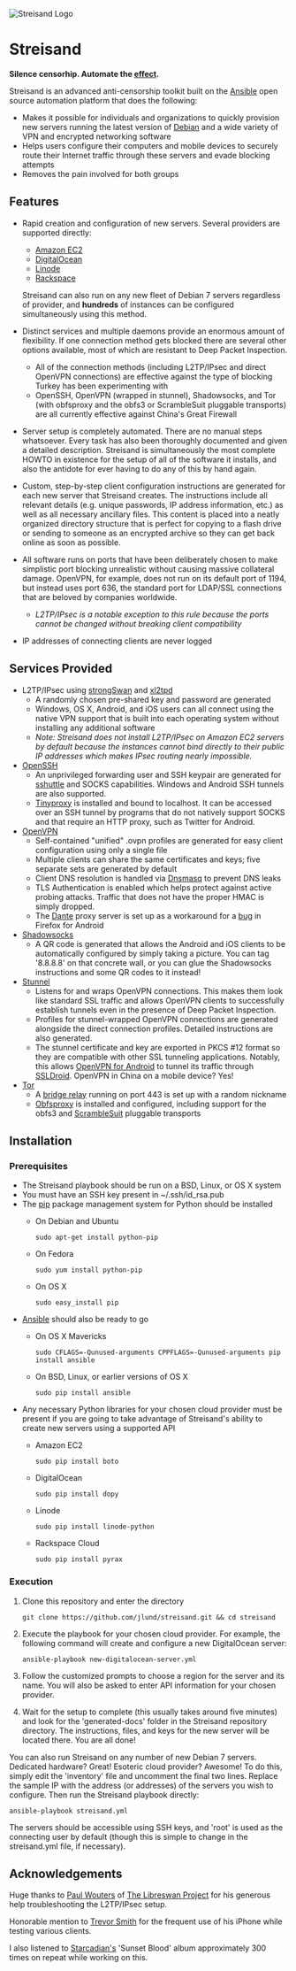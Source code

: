 ![Streisand Logo](https://missingm.co/streisand.jpg "Automate the effect")

Streisand
=========

**Silence censorhip. Automate the [effect](http://en.wikipedia.org/wiki/Streisand_effect).**

Streisand is an advanced anti-censorship toolkit built on the [Ansible](http://www.ansible.com/home) open source automation platform that does the following:

* Makes it possible for individuals and organizations to quickly provision new servers running the latest version of [Debian](https://www.debian.org/) and a wide variety of VPN and encrypted networking software
* Helps users configure their computers and mobile devices to securely route their Internet traffic through these servers and evade blocking attempts
* Removes the pain involved for both groups

Features
--------
* Rapid creation and configuration of new servers. Several providers are supported directly:
  * [Amazon EC2](http://aws.amazon.com/ec2/)
  * [DigitalOcean](https://www.digitalocean.com/)
  * [Linode](https://www.linode.com/)
  * [Rackspace](http://www.rackspace.com/)

  Streisand can also run on any new fleet of Debian 7 servers regardless of provider, and **hundreds** of instances can be configured simultaneously using this method.
* Distinct services and multiple daemons provide an enormous amount of flexibility. If one connection method gets blocked there are several other options available, most of which are resistant to Deep Packet Inspection.

  * All of the connection methods (including L2TP/IPsec and direct OpenVPN connections) are effective against the type of blocking Turkey has been experimenting with
  * OpenSSH, OpenVPN (wrapped in stunnel), Shadowsocks, and Tor (with obfsproxy and the obfs3 or ScrambleSuit pluggable transports) are all currently effective against China's Great Firewall

* Server setup is completely automated. There are no manual steps whatsoever. Every task has also been thoroughly documented and given a detailed description. Streisand is simultaneously the most complete HOWTO in existence for the setup of all of the software it installs, and also the antidote for ever having to do any of this by hand again.
* Custom, step-by-step client configuration instructions are generated for each new server that Streisand creates. The instructions include all relevant details (e.g. unique passwords, IP address information, etc.) as well as all necessary ancillary files. This content is placed into a neatly organized directory structure that is perfect for copying to a flash drive or sending to someone as an encrypted archive so they can get back online as soon as possible.
* All software runs on ports that have been deliberately chosen to make simplistic port blocking unrealistic without causing massive collateral damage. OpenVPN, for example, does not run on its default port of 1194, but instead uses port 636, the standard port for LDAP/SSL connections that are beloved by companies worldwide.
  * *L2TP/IPsec is a notable exception to this rule because the ports cannot be changed without breaking client compatibility*
* IP addresses of connecting clients are never logged

Services Provided
-----------------
* L2TP/IPsec using [strongSwan](http://strongswan.org/) and [xl2tpd](http://www.xelerance.com/software/xl2tpd/)
  * A randomly chosen pre-shared key and password are generated
  * Windows, OS X, Android, and iOS users can all connect using the native VPN support that is built into each operating system without installing any additional software  
  * *Note: Streisand does not install L2TP/IPsec on Amazon EC2 servers by default because the instances cannot bind directly to their public IP addresses which makes IPsec routing nearly impossible.*
* [OpenSSH](http://www.openssh.com/)
  * An unprivileged forwarding user and SSH keypair are generated for [sshuttle](https://github.com/apenwarr/sshuttle) and SOCKS capabilities. Windows and Android SSH tunnels are also supported.
  * [Tinyproxy](https://banu.com/tinyproxy/) is installed and bound to localhost. It can be accessed over an SSH tunnel by programs that do not natively support SOCKS and that require an HTTP proxy, such as Twitter for Android.
* [OpenVPN](https://openvpn.net/index.php/open-source.html)
  * Self-contained "unified" .ovpn profiles are generated for easy client configuration using only a single file
  * Multiple clients can share the same certificates and keys; five separate sets are generated by default
  * Client DNS resolution is handled via [Dnsmasq](http://www.thekelleys.org.uk/dnsmasq/doc.html) to prevent DNS leaks
  * TLS Authentication is enabled which helps protect against active probing attacks. Traffic that does not have the proper HMAC is simply dropped.
  * The [Dante](http://www.inet.no/dante/) proxy server is set up as a workaround for a [bug](https://bugzilla.mozilla.org/show_bug.cgi?id=947801) in Firefox for Android
* [Shadowsocks](http://shadowsocks.org/en/index.html)
  * A QR code is generated that allows the Android and iOS clients to be automatically configured by simply taking a picture. You can tag '8.8.8.8' on that concrete wall, or you can glue the Shadowsocks instructions and some QR codes to it instead!
* [Stunnel](https://www.stunnel.org/index.html)
  * Listens for and wraps OpenVPN connections. This makes them look like standard SSL traffic and allows OpenVPN clients to successfully establish tunnels even in the presence of Deep Packet Inspection.
  * Profiles for stunnel-wrapped OpenVPN connections are generated alongside the direct connection profiles. Detailed instructions are also generated.
  * The stunnel certificate and key are exported in PKCS #12 format so they are compatible with other SSL tunneling applications. Notably, this allows [OpenVPN for Android](https://play.google.com/store/apps/details?id=de.blinkt.openvpn) to tunnel its traffic through [SSLDroid](https://play.google.com/store/apps/details?id=hu.blint.ssldroid). OpenVPN in China on a mobile device? Yes!
* [Tor](https://www.torproject.org/)
  * A [bridge relay](https://www.torproject.org/docs/bridges) running on port 443 is set up with a random nickname
  * [Obfsproxy](https://www.torproject.org/projects/obfsproxy.html.en) is installed and configured, including support for the obfs3 and [ScrambleSuit](http://www.cs.kau.se/philwint/scramblesuit/) pluggable transports

Installation
------------

### Prerequisites ###
* The Streisand playbook should be run on a BSD, Linux, or OS X system
* You must have an SSH key present in ~/.ssh/id_rsa.pub
* The [pip](https://pip.pypa.io/en/latest/) package management system for Python should be installed
  * On Debian and Ubuntu

      `sudo apt-get install python-pip`
  * On Fedora

      `sudo yum install python-pip`
  * On OS X

      `sudo easy_install pip`
* [Ansible](http://www.ansible.com/home) should also be ready to go
  * On OS X Mavericks

      `sudo CFLAGS=-Qunused-arguments CPPFLAGS=-Qunused-arguments pip install ansible`
  * On BSD, Linux, or earlier versions of OS X

      `sudo pip install ansible`
* Any necessary Python libraries for your chosen cloud provider must be present if you are going to take advantage of Streisand's ability to create new servers using a supported API
  * Amazon EC2

      `sudo pip install boto`
  * DigitalOcean

      `sudo pip install dopy`
  * Linode

      `sudo pip install linode-python`
  * Rackspace Cloud

      `sudo pip install pyrax`

### Execution ###
1. Clone this repository and enter the directory

      `git clone https://github.com/jlund/streisand.git && cd streisand`
2. Execute the playbook for your chosen cloud provider. For example, the following command will create and configure a new DigitalOcean server:

      `ansible-playbook new-digitalocean-server.yml`
3. Follow the customized prompts to choose a region for the server and its name. You will also be asked to enter API information for your chosen provider.
4. Wait for the setup to complete (this usually takes around five minutes) and look for the 'generated-docs' folder in the Streisand repository directory. The instructions, files, and keys for the new server will be located there. You are all done!

You can also run Streisand on any number of new Debian 7 servers. Dedicated hardware? Great! Esoteric cloud provider? Awesome! To do this, simply edit the 'inventory' file and uncomment the final two lines. Replace the sample IP with the address (or addresses) of the servers you wish to configure. Then run the Streisand playbook directly:

    ansible-playbook streisand.yml

The servers should be accessible using SSH keys, and 'root' is used as the connecting user by default (though this is simple to change in the streisand.yml file, if necessary).

Acknowledgements
----------------
Huge thanks to [Paul Wouters](https://nohats.ca/) of [The Libreswan Project](https://libreswan.org/) for his generous help troubleshooting the L2TP/IPsec setup.

Honorable mention to [Trevor Smith](https://github.com/trevorsmith) for the frequent use of his iPhone while testing various clients. 

I also listened to [Starcadian's](http://starcadian.com/) 'Sunset Blood' album approximately 300 times on repeat while working on this.
